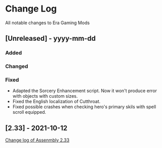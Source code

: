 
# Change Log
All notable changes to Era Gaming Mods

## [Unreleased] - yyyy-mm-dd

### Added

### Changed

### Fixed
- Adapted the Sorcery Enhancement script. Now it won't produce error with objects with custom sizes.
- Fixed the English localization of Cutthroat.
- Fixed possible crashes when checking hero's primary skils with spell scroll equipped. 

## [2.33] - 2021-10-12
[Change log of Assenmbly 2.33](https://discord.com/channels/665742159307341827/667300419302719489/897220495454380052)
